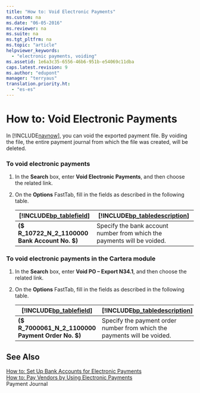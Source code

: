 ```yaml
---
title: "How to: Void Electronic Payments"
ms.custom: na
ms.date: "06-05-2016"
ms.reviewer: na
ms.suite: na
ms.tgt_pltfrm: na
ms.topic: "article"
helpviewer_keywords: 
  - "electronic payments, voiding"
ms.assetid: 1e6a3c35-6556-46b6-951b-e54069c11dba
caps.latest.revision: 9
ms.author: "edupont"
manager: "terryaus"
translation.priority.ht: 
  - "es-es"
---
```

# How to: Void Electronic Payments
In [!INCLUDE[navnow](../../ApplicationDesign/includes/navnow_md.md)], you can void the exported payment file. By voiding the file, the entire payment journal from which the file was created, will be deleted.  
  
### To void electronic payments  
  
1.  In the **Search** box, enter **Void Electronic Payments**, and then choose the related link.  
  
2.  On the **Options** FastTab, fill in the fields as described in the following table.  
  
    |[!INCLUDE[bp_tablefield](../../ApplicationDesign/includes/bp_tablefield_md.md)]|[!INCLUDE[bp_tabledescription](../../ApplicationDesign/includes/bp_tabledescription_md.md)]|  
    |---------------------------------|---------------------------------------|  
    |**\($ R\_10722\_N\_2\_1100000 Bank Account No. $\)**|Specify the bank account number from which the payments will be voided.|  
  
### To void electronic payments in the Cartera module  
  
1.  In the **Search** box, enter **Void PO – Export N34.1**, and then choose the related link.  
  
2.  On the **Options** FastTab, fill in the fields as described in the following table.  
  
    |[!INCLUDE[bp_tablefield](../../ApplicationDesign/includes/bp_tablefield_md.md)]|[!INCLUDE[bp_tabledescription](../../ApplicationDesign/includes/bp_tabledescription_md.md)]|  
    |---------------------------------|---------------------------------------|  
    |**\($ R\_7000061\_N\_2\_1100000 Payment Order No. $\)**|Specify the payment order number from which the payments will be voided.|  
  
## See Also  
 [How to: Set Up Bank Accounts for Electronic Payments](../../LocalFunctionalityForMicrosoftDynamicsNav2016/Spain/how-to-set-up-bank-accounts-for-electronic-payments.md)   
 [How to: Pay Vendors by Using Electronic Payments](../../LocalFunctionalityForMicrosoftDynamicsNav2016/Spain/how-to-pay-vendors-by-using-electronic-payments.md)   
 Payment Journal